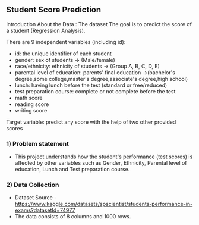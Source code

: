 ## Student Score Prediction

Introduction About the Data :
The dataset The goal is to predict the score of a student (Regression Analysis).

There are 9 independent variables (including id):

- id: the unique identifier of each student
- gender: sex of students  -> (Male/female)
- race/ethnicity: ethnicity of students -> (Group A, B, C, D, E)
- parental level of education: parents' final education ->(bachelor's degree,some college,master's degree,associate's degree,high school)
- lunch: having lunch before the test (standard or free/reduced) 
- test preparation course: complete or not complete before the test
- math score
- reading score
- writing score

Target variable:
predict any score with the help of two other provided scores

### 1) Problem statement
- This project understands how the student's performance (test scores) is affected by other variables such as Gender, Ethnicity, Parental level of education, Lunch and Test preparation course.

### 2) Data Collection
- Dataset Source - https://www.kaggle.com/datasets/spscientist/students-performance-in-exams?datasetId=74977
- The data consists of 8 columns and 1000 rows.
